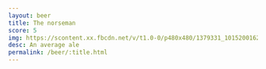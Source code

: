 ```yaml
---
layout: beer
title: The norseman
score: 5
img: https://scontent.xx.fbcdn.net/v/t1.0-0/p480x480/1379331_10152001623128745_1319626583_n.jpg?oh=74fe455a732972ec12c17ed2229cc4bf&oe=586F0A28
desc: An average ale
permalink: /beer/:title.html
---
```

